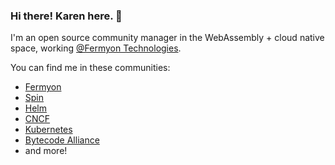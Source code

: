 ### Hi there! Karen here. 👋

I'm an open source community manager in the WebAssembly + cloud native space, working [@Fermyon Technologies](https://github.com/fermyon). 

You can find me in these communities:

- [Fermyon](https://github.com/fermyon)
- [Spin](https://github.com/fermyon/spin)
- [Helm](https://github.com/helm/helm)
- [CNCF](https://github.com/cncf)
- [Kubernetes](https://github.com/kubernetes/kubernetes)
- [Bytecode Alliance](https://github.com/bytecodealliance)
- and more!


<!--
**karenhchu/karenhchu** is a ✨ _special_ ✨ repository because its `README.md` (this file) appears on your GitHub profile.

Here are some ideas to get you started:

Hi there! I'm Karen. 

- 🔭 I’m currently working on ...
- 💬 Ask me about ...
- 📫 How to reach me: ...
- 😄 Pronouns: ...
- ⚡ Fun fact: ...
- 🌱 I’m currently learning ...
- 👯 I’m looking to collaborate on ...
- 🤔 I’m looking for help with ...
- 💬 Ask me about ...
- 📫 How to reach me: ...
- 😄 Pronouns: ...
- ⚡ Fun fact: ...
-->
